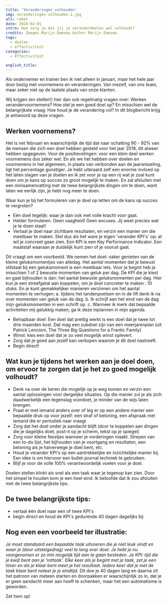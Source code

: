 ```yaml
---
title: 'Veranderingen volhouden'
img: veranderingen-volhouden-1.jpg
alt: raket
date: 2018-02-01
intro: Hoe zorg je dat jij je veranderdoelen wel volhoudt?
credits: Images Marijn Damsma Author Marijn Damsma
tags:
  - doelen
  - effectiviteit
categories:
  - Effectiviteit

english_title:
---
```


Als ondernemer en trainer ben ik niet alleen in januari, maar het hele jaar door bezig met voornemens en veranderingen. Van mezelf, van ons team, maar zeker niet op de laatste plaats van onze klanten.

Wij krijgen (en stellen!) hier dan ook regelmatig vragen over: Werken verandervoornemens? Hoe stel je een goed doel op? En misschien wel de belangrijkste vraag: Hoe houd je de verandering vol? In dit blogbericht krijg je antwoord op deze vragen.

## Werken voornemens?

Het is net februari en waarschijnlijk de tijd dat naar schatting 90 - 92% van de mensen die zich een doel hebben gesteld voor het jaar 2018, dit alweer hebben opgegeven. Voor de positievelingen: voor een klein deel werken voornemens dus zeker wel. En als we het hebben over doelen en voornemens in het algemeen, in plaats van verbonden aan de jaarwisseling, ligt het percentage gunstiger. Je hebt uiteraard zelf een enorme invloed op het laten slagen van je doelen en ik zet voor je op een rij wat je zoal kunt doen om je kans op succes zo groot mogelijk te maken. En zal afsluiten met een minisamenvatting met de twee belangrijkste dingen om te doen, want laten we eerlijk zijn, je hebt nog meer te doen.

Waar kun je bij het formuleren van je doel op letten om de kans op succes te vergroten?

- Eén doel tegelijk: waar je dan ook met volle kracht voor gaat.
- Helder formuleren. Geen vaagheid! Geen excuses. Jij weet precies wat je te doen staat!
- Vertaal je doel naar zichtbare resultaten, en verzin een manier om die meetbaar te maken. Stel dus als het ware je eigen 'verander KPI's' op: at wil je concreet gaan zien. Een KPI is een Key Performance Indicator. Een maatstaf waaraan je duidelijk kunt zien of je vooruit gaat.

Dit vraagt om een voorbeeld. We nemen het doel: vaker genieten van de kleine geluksmomentjes van alledag. Het aantal momenten dat je bewust stilstaat bij een geluksmoment is een meetbaar iets. Voor je begint heb je misschien 1 of 2 bewuste momenten van geluk per dag. De KPI die je kiest en gaat bijhouden is dan: het aantal bewuste geluksmomenten per dag. Hier kun je een streefgetal aan koppelen, om je doel concreter te maken : 10 stuks. En je kunt gemakkelijker manieren verzinnen om het aantal momenten te verhogen: a. tijdens het tandenpoetsen en in de lift denk ik na over momenten van geluk van de dag. b. Ik schrijf aan het eind van de dag mijn geluksmomenten in een schrift op. c. Wanneer ik merk dat bepaalde activiteiten mij gelukkig maken, ga ik deze inplannen in mijn agenda.

- Behapbaar doel: Een doel dat prettig werkt is een doel dat je twee tot drie maanden kost. Dat mag een subdoel zijn van een meerjarenplan (uit Patrick Lencioni, The Three Big Questions for a Frantic Family)
- Winst: kies een doel dat je zo veel mogelijk winst oplevert.
- Zorg dat je goed aan jezelf kan verkopen waarom je dit doel nastreeft.
- Begin direct!

## Wat kun je tijdens het werken aan je doel doen, om ervoor te zorgen dat je het zo goed mogelijk volhoudt?

- Denk na over de beren die mogelijk op je weg komen en verzin een aantal oplossingen voor dergelijke situaties. Op die manier zul je als zich daadwerkelijk een tegenslag voordoet, je minder van de wijs laten brengen.
- Praat er met iemand anders over of leg er op een andere manier een bepaalde druk op voor jezelf: een straf of beloning, een afspraak met iemand die er periodiek naar vraagt
- Zorg dat het doel onder je aandacht blijft (door te koppelen aan dingen die je dagelijks doet, post-it op je scherm, tekst op je spiegel)
- Zorg voor kleine feestjes wanneer je vorderingen maakt. Strepen van een to-do lijst, het bijhouden van je voortgang en resultaten, een beloning als je halverwege je doel bent, etc.
- Houd je verander KPI's op een aantrekkelijke en inzichtelijke manier bij. Een idee is om hiervoor een bullet-journal techniek te gebruiken.
- Blijf je voor de volle 100% verantwoordelijk voelen voor je doel.

Doelen stellen klinkt als snel als een taak waar je tegenop kan zien. Door het simpel te houden kom je een heel eind. Ik beloofde dat ik zou afsluiten met de twee belangrijkste tips.

## De twee belangrijkste tips:

- vertaal één doel naar een of twee KPI's
- begin direct en houd de KPI's gedurende 40 dagen dagelijks bij

## Nog even een voorbeeld ter illustratie:

_Je moet standaard een bepaalde taak uitvoeren die je niet leuk vindt en waar je (door uitstelgedrag) veel te lang over doet. Je hebt je nu voorgenomen er zo min mogelijk tijd aan te gaan besteden. Je KPI: tijd die je kwijt bent aan je 'rottaak'. Elke keer als je begint met je taak, zet je een timer en als je klaar bent meet je het resultaat. Iedere keer dat je met de taak klaar bent noteer je je eindtijd_. Dit doe je 40 dagen lang en daarna zit het patroon van meteen starten en doorpakken er waarschijnlijk zo in, dat je er geen aandacht meer aan hoeft te schenken, maar het een automatisme is geworden.

Zet hem op!
